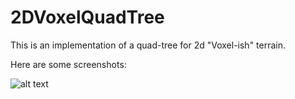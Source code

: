 # 2DVoxelQuadTree
This is an implementation of a quad-tree for 2d "Voxel-ish" terrain.

Here are some screenshots: 

![alt text](https://i.imgur.com/pgnEOR3.gif)



